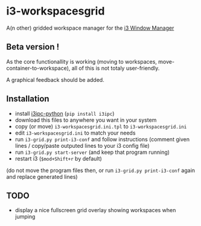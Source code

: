 # i3-workspacesgrid
A(n other) gridded workspace manager for the [i3 Window Manager](https://i3wm.org/)

## Beta version !

As the core functionallity is working (moving to workspaces, move-container-to-workspace), all of this is not totaly user-friendly.

A graphical feedback should be added.

## Installation

  - install [i3ipc-python](https://github.com/acrisci/i3ipc-python) (`pip install i3ipc`)
  - download this files to anywhere you want in your system
  - copy (or move) `i3-workspacesgrid.ini.tpl` to `i3-workspacesgrid.ini`
  - edit `i3-workspacesgrid.ini` to match your needs
  - run `i3-grid.py print-i3-conf` and follow instructions (comment given lines / copy/paste outputed lines to your i3 config file)
  - run `i3-grid.py start-server` (and keep that program running)
  - restart i3 (`$mod+Shift+r` by default)

(do not move the program files then, or run `i3-grid.py print-i3-conf` again and replace generated lines)

## TODO

  - display a nice fullscreen grid overlay showing workspaces when jumping
